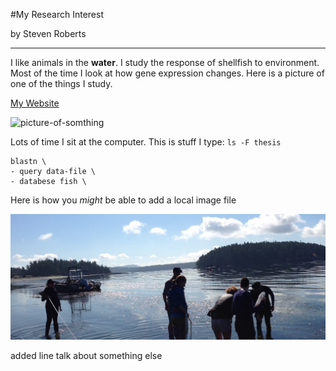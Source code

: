 #My Research Interest

by Steven Roberts


---

I like animals in the **water**. I study the response of shellfish to environment. Most of the time I look at how gene expression changes. Here is a picture of one of the things I study.


[My Website](http://faculty.washington.edu/sr320/)


![picture-of-somthing](https://upload.wikimedia.org/wikipedia/commons/b/b0/Crassostrea_gigas_p1040848.jpg)



Lots of time I sit at the computer. This is stuff I type: `ls -F thesis`


```
blastn \
- query data-file \
- databese fish \
```

Here is how you _might_ be able to add a local image file

![picture-water](./img/cropped-IMG_69061.jpg)

    
added line
talk about something else
 


